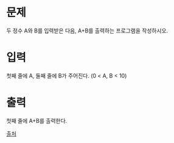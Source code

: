 # 문제

두 정수 A와 B를 입력받은 다음, A+B를 출력하는 프로그램을 작성하시오.

# 입력

첫째 줄에 A, 둘째 줄에 B가 주어진다. (0 < A, B < 10)

# 출력

첫째 줄에 A+B를 출력한다.

[출처](https://www.acmicpc.net/problem/2558)
